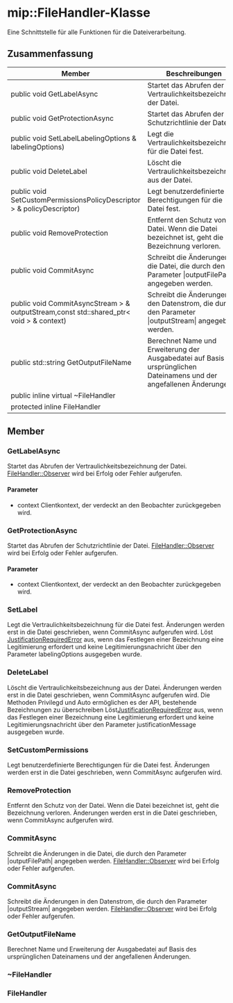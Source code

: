 # <a name="class-mipfilehandler"></a>mip::FileHandler-Klasse 
Eine Schnittstelle für alle Funktionen für die Dateiverarbeitung.
## <a name="summary"></a>Zusammenfassung
 Member                        | Beschreibungen                                
--------------------------------|---------------------------------------------
public void GetLabelAsync | Startet das Abrufen der Vertraulichkeitsbezeichnung der Datei.
public void GetProtectionAsync | Startet das Abrufen der Schutzrichtlinie der Datei.
public void SetLabelLabelingOptions & labelingOptions) | Legt die Vertraulichkeitsbezeichnung für die Datei fest.
public void DeleteLabel | Löscht die Vertraulichkeitsbezeichnung aus der Datei.
public void SetCustomPermissionsPolicyDescriptor > & policyDescriptor) | Legt benutzerdefinierte Berechtigungen für die Datei fest.
public void RemoveProtection | Entfernt den Schutz von der Datei. Wenn die Datei bezeichnet ist, geht die Bezeichnung verloren.
public void CommitAsync | Schreibt die Änderungen in die Datei, die durch den Parameter \|outputFilePath\| angegeben werden.
public void CommitAsyncStream > & outputStream,const std::shared_ptr< void > & context) | Schreibt die Änderungen in den Datenstrom, die durch den Parameter \|outputStream\| angegeben werden.
public std::string GetOutputFileName | Berechnet Name und Erweiterung der Ausgabedatei auf Basis des ursprünglichen Dateinamens und der angefallenen Änderungen.
public inline virtual  ~FileHandler | 
protected inline  FileHandler | 
## <a name="members"></a>Member
### <a name="getlabelasync"></a>GetLabelAsync
Startet das Abrufen der Vertraulichkeitsbezeichnung der Datei.
[FileHandler::Observer](#classmip_1_1_file_handler_1_1_observer) wird bei Erfolg oder Fehler aufgerufen.
#### <a name="parameters"></a>Parameter
* context Clientkontext, der verdeckt an den Beobachter zurückgegeben wird.
### <a name="getprotectionasync"></a>GetProtectionAsync
Startet das Abrufen der Schutzrichtlinie der Datei.
[FileHandler::Observer](#classmip_1_1_file_handler_1_1_observer) wird bei Erfolg oder Fehler aufgerufen.
#### <a name="parameters"></a>Parameter
* context Clientkontext, der verdeckt an den Beobachter zurückgegeben wird.
### <a name="setlabel"></a>SetLabel
Legt die Vertraulichkeitsbezeichnung für die Datei fest.
Änderungen werden erst in die Datei geschrieben, wenn CommitAsync aufgerufen wird.
Löst [JustificationRequiredError](#classmip_1_1_justification_required_error) aus, wenn das Festlegen einer Bezeichnung eine Legitimierung erfordert und keine Legitimierungsnachricht über den Parameter labelingOptions ausgegeben wurde.
### <a name="deletelabel"></a>DeleteLabel
Löscht die Vertraulichkeitsbezeichnung aus der Datei.
Änderungen werden erst in die Datei geschrieben, wenn CommitAsync aufgerufen wird. Die Methoden Privilegd und Auto ermöglichen es der API, bestehende Bezeichnungen zu überschreiben Löst[JustificationRequiredError](#classmip_1_1_justification_required_error) aus, wenn das Festlegen einer Bezeichnung eine Legitimierung erfordert und keine Legitimierungsnachricht über den Parameter justificationMessage ausgegeben wurde.
### <a name="setcustompermissions"></a>SetCustomPermissions
Legt benutzerdefinierte Berechtigungen für die Datei fest.
Änderungen werden erst in die Datei geschrieben, wenn CommitAsync aufgerufen wird.
### <a name="removeprotection"></a>RemoveProtection
Entfernt den Schutz von der Datei. Wenn die Datei bezeichnet ist, geht die Bezeichnung verloren.
Änderungen werden erst in die Datei geschrieben, wenn CommitAsync aufgerufen wird.
### <a name="commitasync"></a>CommitAsync
Schreibt die Änderungen in die Datei, die durch den Parameter |outputFilePath| angegeben werden.
[FileHandler::Observer](#classmip_1_1_file_handler_1_1_observer) wird bei Erfolg oder Fehler aufgerufen.
### <a name="commitasync"></a>CommitAsync
Schreibt die Änderungen in den Datenstrom, die durch den Parameter |outputStream| angegeben werden.
[FileHandler::Observer](#classmip_1_1_file_handler_1_1_observer) wird bei Erfolg oder Fehler aufgerufen.
### <a name="getoutputfilename"></a>GetOutputFileName
Berechnet Name und Erweiterung der Ausgabedatei auf Basis des ursprünglichen Dateinamens und der angefallenen Änderungen.
### <a name="filehandler"></a>~FileHandler
### <a name="filehandler"></a>FileHandler